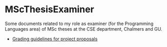 # MScThesisExaminer

Some documents related to my role as examiner (for the Programming Languages area) of MSc theses at the CSE department, Chalmers and GU.

* [Grading guidelines for project proposals](grade_project_proposal.md)
